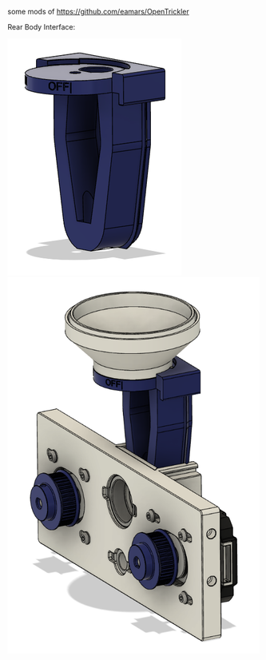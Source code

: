some mods of https://github.com/eamars/OpenTrickler

Rear Body Interface:

![screenshot](pics/rear_body_interface_mod01.png)
![screenshot](pics/rear_body_interface_mod02.png)
